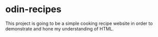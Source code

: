 # odin-recipes
This project is going to be a simple cooking recipe website in order to demonstrate and hone my understanding of HTML. 
